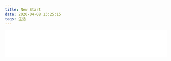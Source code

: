 ```yaml
---
title: New Start
date: 2020-04-08 13:25:15
tags: 生活
---
```

<iframe frameborder="no" border="0" marginwidth="0" marginheight="0" width=520 height=86 src="//music.163.com/outchain/player?type=3&id=2066246625&auto=0&height=66"></iframe>

<!-- {% meting "2066246625" "netease" "playlist" "theme:#555" "mutex:true" "listmaxheight:340px" "preload:auto" %} -->
